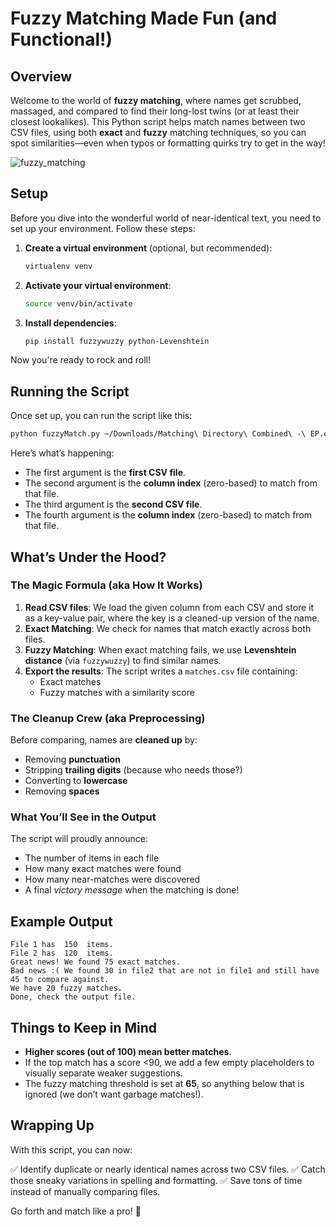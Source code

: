 # Fuzzy Matching Made Fun (and Functional!)

## Overview

Welcome to the world of **fuzzy matching**, where names get scrubbed, massaged, and compared to find their long-lost twins (or at least their closest lookalikes). This Python script helps match names between two CSV files, using both **exact** and **fuzzy** matching techniques, so you can spot similarities—even when typos or formatting quirks try to get in the way!

![fuzzy_matching](https://github.com/user-attachments/assets/9658fb60-8f38-45a7-8576-f81e0eac6357)

## Setup

Before you dive into the wonderful world of near-identical text, you need to set up your environment. Follow these steps:

1. **Create a virtual environment** (optional, but recommended):
   ```bash
   virtualenv venv
   ```
2. **Activate your virtual environment**:
   ```bash
   source venv/bin/activate
   ```
3. **Install dependencies**:
   ```bash
   pip install fuzzywuzzy python-Levenshtein
   ```

Now you're ready to rock and roll!

## Running the Script

Once set up, you can run the script like this:

```bash
python fuzzyMatch.py ~/Downloads/Matching\ Directory\ Combined\ -\ EP.csv 0 ~/Downloads/BankBillPayFile.csv 0
```

Here’s what’s happening:
- The first argument is the **first CSV file**.
- The second argument is the **column index** (zero-based) to match from that file.
- The third argument is the **second CSV file**.
- The fourth argument is the **column index** (zero-based) to match from that file.

## What’s Under the Hood?

### The Magic Formula (aka How It Works)

1. **Read CSV files**: We load the given column from each CSV and store it as a key-value pair, where the key is a cleaned-up version of the name.
2. **Exact Matching**: We check for names that match exactly across both files.
3. **Fuzzy Matching**: When exact matching fails, we use **Levenshtein distance** (via `fuzzywuzzy`) to find similar names.
4. **Export the results**: The script writes a `matches.csv` file containing:
   - Exact matches
   - Fuzzy matches with a similarity score

### The Cleanup Crew (aka Preprocessing)

Before comparing, names are **cleaned up** by:
- Removing **punctuation**
- Stripping **trailing digits** (because who needs those?)
- Converting to **lowercase**
- Removing **spaces**

### What You’ll See in the Output

The script will proudly announce:
- The number of items in each file
- How many exact matches were found
- How many near-matches were discovered
- A final *victory message* when the matching is done!

## Example Output

```plaintext
File 1 has  150  items.
File 2 has  120  items.
Great news! We found 75 exact matches.
Bad news :( We found 30 in file2 that are not in file1 and still have 45 to compare against.
We have 20 fuzzy matches.
Done, check the output file.
```

## Things to Keep in Mind

- **Higher scores (out of 100) mean better matches**.
- If the top match has a score <90, we add a few empty placeholders to visually separate weaker suggestions.
- The fuzzy matching threshold is set at **65**, so anything below that is ignored (we don’t want garbage matches!).

## Wrapping Up

With this script, you can now:

✅ Identify duplicate or nearly identical names across two CSV files.
✅ Catch those sneaky variations in spelling and formatting.
✅ Save tons of time instead of manually comparing files.

Go forth and match like a pro! 🎯

